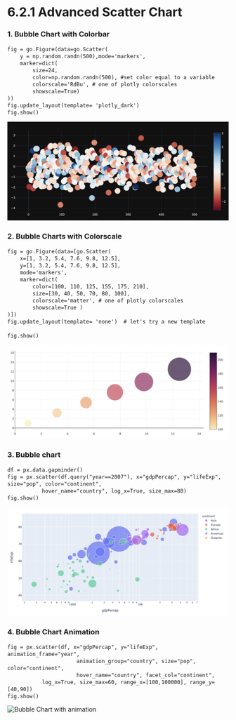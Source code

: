 # 6.2.1 Advanced Scatter Chart

### 1. Bubble Chart with Colorbar

```text
fig = go.Figure(data=go.Scatter(
    y = np.random.randn(500),mode='markers',
    marker=dict(
        size=24,
        color=np.random.randn(500), #set color equal to a variable
        colorscale='RdBu', # one of plotly colorscales
        showscale=True)
))
fig.update_layout(template= 'plotly_dark')
fig.show()
```

![ Bubble Chart with Colorbar](../../.gitbook/assets/screenshot-2020-07-23-at-14.30.36.png)

### 2. Bubble Charts with Colorscale

```text
fig = go.Figure(data=[go.Scatter(
    x=[1, 3.2, 5.4, 7.6, 9.8, 12.5],
    y=[1, 3.2, 5.4, 7.6, 9.8, 12.5],
    mode='markers',
    marker=dict(
        color=[100, 110, 125, 155, 175, 210],
        size=[30, 40, 50, 70, 80, 100],
        colorscale='matter', # one of plotly colorscales
        showscale=True )
)])
fig.update_layout(template= 'none')  # let's try a new template

fig.show()
```

![Bubble Chart with Colorscale](../../.gitbook/assets/screenshot-2020-07-23-at-16.51.08.png)

### 3. Bubble chart

```text
df = px.data.gapminder()
fig = px.scatter(df.query("year==2007"), x="gdpPercap", y="lifeExp", size="pop", color="continent",
           hover_name="country", log_x=True, size_max=80)
fig.show()
```

![Sophiscated Bubble Chart](../../.gitbook/assets/screenshot-2020-07-23-at-16.40.21.png)

### 4. Bubble Chart Animation

```text
fig = px.scatter(df, x="gdpPercap", y="lifeExp", animation_frame="year", 
                      animation_group="country", size="pop", color="continent", 
                      hover_name="country", facet_col="continent",
           log_x=True, size_max=60, range_x=[100,100000], range_y=[40,90])
fig.show()
```

![Bubble Chart with animation](../../.gitbook/assets/animation.gif)



